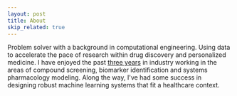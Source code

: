 ```yaml
---
layout: post
title: About
skip_related: true
---
```


Problem solver with a background in computational engineering. Using data to accelerate the pace of research within drug discovery and personalized medicine. I have enjoyed the past [three years](https://www.linkedin.com/in/yusuf-roohani-bb195231/) in industry working in the areas of compound screening, biomarker identification and systems pharmacology modeling. Along the way, I've had some success in designing robust machine learning systems that fit a healthcare context.


